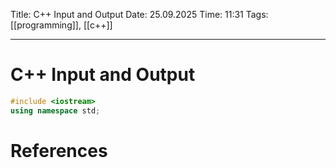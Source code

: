 Title: C++ Input and Output
Date: 25.09.2025
Time: 11:31
Tags: [[programming]], [[c++]]

---
# C++ Input and Output



```c++
#include <iostream>
using namespace std;
```

# References